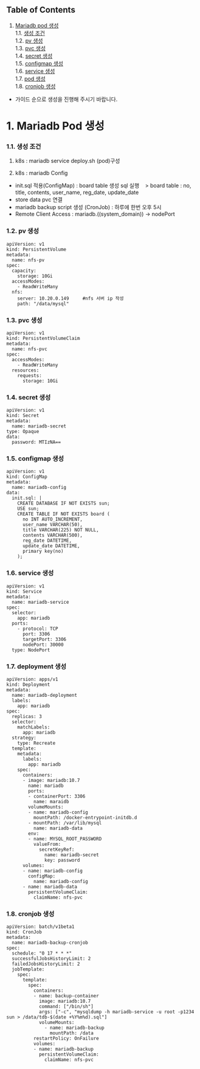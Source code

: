 

## Table of Contents

1. [Mariadb pod 생성](#1)<br>
  1.1. [생성 조건](#1.1)<br>
  1.2. [pv 생성](#1.2)<br>
  1.3. [pvc 생성](#1.3)<br>
  1.4. [secret 생성](#1.4)<br>
  1.5. [configmap 생성](#1.5)<br>
  1.6. [service 생성](#1.6)<br>
  1.7. [pod 생성](#1.7)<br>
  1.8. [cronjob 생성](#1.8)<br>






+ 가이드 순으로 생성을 진행해 주시기 바랍니다.

# <div id='1'> 1. Mariadb Pod  생성

### <div id='1.1'> 1.1. 생성 조건


1. k8s : mariadb service deploy.sh (pod)구성

2. k8s : mariadb Config
- init.sql 적용(ConfigMap) : board table 생성 sql 실행 
  > board table : no, title, contents, user_name, reg_date, update_date 
- store data pvc 연결 
- mariadb backup script 생성 (CronJob) : 하루에 한번 오후 5시 
- Remote Client Access : mariadb.((system_domain)) -> nodePort




### <div id='1.2'> 1.2. pv 생성

```
apiVersion: v1
kind: PersistentVolume
metadata:
  name: nfs-pv
spec:
  capacity:
    storage: 10Gi
  accessModes:
    - ReadWriteMany
  nfs:
    server: 10.20.0.149     #nfs 서버 ip 작성
    path: "/data/mysql"

```

### <div id='1.3'> 1.3. pvc 생성

```
apiVersion: v1
kind: PersistentVolumeClaim
metadata:
  name: nfs-pvc
spec:
  accessModes:
    - ReadWriteMany
  resources:
    requests:
      storage: 10Gi

```

### <div id='1.4'> 1.4. secret 생성

```
apiVersion: v1
kind: Secret
metadata:
  name: mariadb-secret
type: Opaque
data:
  password: MTIzNA==        
```

### <div id='1.5'> 1.5. configmap 생성

```
apiVersion: v1
kind: ConfigMap
metadata:
  name: mariadb-config
data:
  init.sql: |
    CREATE DATABASE IF NOT EXISTS sun;
    USE sun;
    CREATE TABLE IF NOT EXISTS board (
      no INT AUTO_INCREMENT,
      user_name VARCHAR(50),
      title VARCHAR(225) NOT NULL,
      contents VARCHAR(500),
      reg_date DATETIME,
      update_date DATETIME,
      primary key(no)
    );

```

### <div id='1.6'> 1.6. service 생성

```
apiVersion: v1
kind: Service
metadata:
  name: mariadb-service
spec:
  selector:
    app: mariadb
  ports:
    - protocol: TCP
      port: 3306
      targetPort: 3306
      nodePort: 30000
  type: NodePort
```

### <div id='1.7'> 1.7. deployment 생성

```
apiVersion: apps/v1
kind: Deployment
metadata:
  name: mariadb-deployment
  labels:
    app: mariadb
spec:
  replicas: 3
  selector:
    matchLabels:
      app: mariadb
  strategy:
    type: Recreate
  template:
    metadata:
      labels:
        app: mariadb
    spec:
      containers:   
      - image: mariadb:10.7
        name: mariadb
        ports:
        - containerPort: 3306
          name: maraidb
        volumeMounts:
        - name: mariadb-config
          mountPath: /docker-entrypoint-initdb.d
        - mountPath: /var/lib/mysql
          name: mariadb-data
        env:
        - name: MYSQL_ROOT_PASSWORD
          valueFrom:
            secretKeyRef:
              name: mariadb-secret
              key: password       
      volumes:
      - name: mariadb-config
        configMap:
          name: mariadb-config
      - name: mariadb-data
        persistentVolumeClaim:
          claimName: nfs-pvc

```

### <div id='1.8'> 1.8. cronjob 생성

```
apiVersion: batch/v1beta1
kind: CronJob
metadata:
  name: mariadb-backup-cronjob
spec:
  schedule: "0 17 * * *"
  successfulJobsHistoryLimit: 2
  failedJobsHistoryLimit: 2
  jobTemplate:
    spec:
      template:
        spec:
          containers:
          - name: backup-container
            image: mariadb:10.7
            command: ["/bin/sh"]
            args: ["-c", "mysqldump -h mariadb-service -u root -p1234 sun > /data/tdb-$(date +%Y%m%d).sql"]
            volumeMounts:
              - name: mariadb-backup
                mountPath: /data
          restartPolicy: OnFailure
          volumes:
          - name: mariadb-backup
            persistentVolumeClaim:
              claimName: nfs-pvc

```

